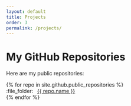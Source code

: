 ```yaml
---
layout: default
title: Projects
order: 3
permalink: /projects/
---
```

# My GitHub Repositories

Here are my public repositories:

<ul style="list-style: none; padding-left: 0;">
  {% for repo in site.github.public_repositories %}
    <!-- {% if repo.name != "TO_SysTest" and repo.name != "InterlockBox_SummerDESY"%} -->
     <li><span style="margin-right: 0.5em;">:file_folder:</span>
       <a href="https://github.com/{{ repo.owner.login }}/{{ repo.name }}" target="_blank">
         {{ repo.name }}
       </a>
     </li>
    <!-- {% endif %} -->
  {% endfor %}
</ul>
